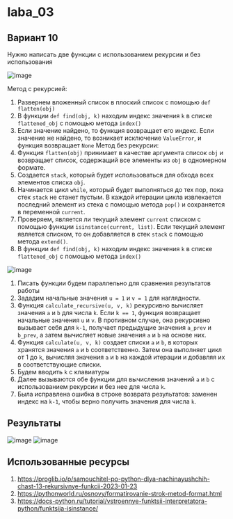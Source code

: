 # laba_03
## Вариант 10
Нужно написать две функции с использованием рекурсии и без использования

![image](https://github.com/ban-tyan/laba_03/assets/145260845/e1b3b31f-3df5-4426-baf8-6a1132468b47)

Метод с рекурсией:
1. Развернем вложенный список в плоский список с помощью `def flatten(obj)`
2. В функции `def find(obj, k)` находим индекс значения `k` в списке `flattened_obj` с помощью метода `index()`
3. Если значение найдено, то функция возвращает его индекс. Если значение не найдено, то возникает исключение `ValueError`, и функция возвращает `None`
Метод без рекурсии:
1. Функция `flatten(obj)` принимает в качестве аргумента список `obj` и возвращает список, содержащий все элементы из `obj` в одномерном формате.
2. Cоздается `stack`, который будет использоваться для обхода всех элементов списка `obj`.
3. Начинается цикл `while`, который будет выполняться до тех пор, пока стек `stack` не станет пустым. В каждой итерации цикла извлекается последний элемент из стека с помощью метода `pop()` и сохраняется в переменной `current`.
4. Проверяем, является ли текущий элемент `current` списком с помощью функции `isinstance(current, list)`. Если текущий элемент является списком, то он добавляется в стек `stack` с помощью метода `extend()`.
5. В функции `def find(obj, k)` находим индекс значения `k` в списке `flattened_obj` с помощью метода `index()`


![image](https://github.com/ban-tyan/laba_03/assets/145260845/65708864-989f-4394-afdc-7c5365ad5e81)
1. Писать функции будем параллельно для сравнения результатов работы
2. Зададим начальные значения `u = 1` и `v = 1` для наглядности.
3. Функция `calculate_recursive(u, v, k)` рекурсивно вычисляет значения `a` и `b` для числа `k`. Если `k == 1`, функция возвращает начальные значения `u` и `v`. В противном случае, она рекурсивно вызывает себя для `k-1`, получает предыдущие значения `a_prev` и `b_prev`, а затем вычисляет новые значения `a` и `b` на основе них.
4. Функция `calculate(u, v, k)` создает списки `a` и `b`, в которых хранятся значения `a` и `b` соответственно. Затем она выполняет цикл от 1 до `k`, вычисляя значения `a` и `b` на каждой итерации и добавляя их в соответствующие списки.
5. Будем вводить `k` с клавиатуры
6. Далее вызываются обе функции для вычисления значений `a` и `b` с использованием рекурсии и без нее для числа `k`.
7. Была исправлена ошибка в строке возврата результатов: заменен индекс на `k-1`, чтобы верно получить значения для числа `k`.

## Результаты
![image](https://github.com/ban-tyan/laba_03/assets/145260845/5cf75a8a-81b1-4ed6-961e-52eec7269738)
![image](https://github.com/ban-tyan/laba_03/assets/145260845/bf965d24-83b0-49cc-a135-61632fcd7086)

## Использованные ресурсы 
1. https://proglib.io/p/samouchitel-po-python-dlya-nachinayushchih-chast-13-rekursivnye-funkcii-2023-01-23
2. https://pythonworld.ru/osnovy/formatirovanie-strok-metod-format.html
3. https://docs-python.ru/tutorial/vstroennye-funktsii-interpretatora-python/funktsija-isinstance/



